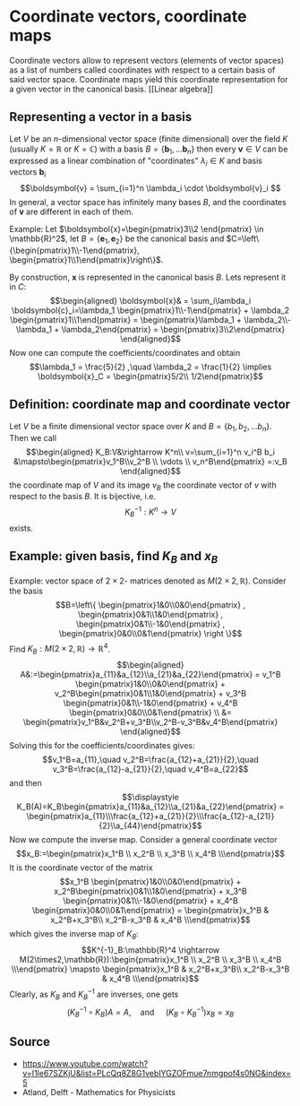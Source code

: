 # Coordinate vectors, coordinate maps
Coordinate vectors allow to represent vectors (elements of vector spaces) as a list of numbers called coordinates with respect to a certain basis of said vector space.
Coordinate maps yield this coordinate representation for a given vector in the canonical basis.
[[Linear algebra]]

## Representing a vector in a basis
Let $V$ be an $n$-dimensional vector space (finite dimensional) over the field $K$ (usually $K=\mathbb{R}$ or $K=\mathbb{C}$) with a basis $B=\{\boldsymbol{b}_1, ... \boldsymbol{b}_n\}$ then every $\boldsymbol{v} \in V$ can be expressed as a linear combination of "coordinates" $\lambda_i \in K$ and basis vectors $\boldsymbol{b}_i$ $$\boldsymbol{v} = \sum_{i=1}^n \lambda_i \cdot \boldsymbol{v}_i $$In general, a vector space has infinitely many bases $B$, and the coordinates of $\boldsymbol{v}$ are different in each of them. 

Example:
Let $\boldsymbol{x}=\begin{pmatrix}3\\2 \end{pmatrix} \in \mathbb{R}^2$, let $B = \{\boldsymbol{e}_1, \boldsymbol{e}_2\}$ be the canonical basis and $C=\left\{\begin{pmatrix}1\\-1\end{pmatrix}, \begin{pmatrix}1\\1\end{pmatrix}\right\}$.

By construction, $\boldsymbol{x}$ is represented in the canonical basis $B$. Lets represent it in $C$:
$$\begin{aligned}
    \boldsymbol{x}& = \sum_i\lambda_i \boldsymbol{c}_i=\lambda_1 \begin{pmatrix}1\\-1\end{pmatrix} + \lambda_2 \begin{pmatrix}1\\1\end{pmatrix} = \begin{pmatrix}\lambda_1 + \lambda_2\\-\lambda_1 + \lambda_2\end{pmatrix} = \begin{pmatrix}3\\2\end{pmatrix}
\end{aligned}$$
Now one can compute the coefficients/coordinates and obtain
$$\lambda_1 = \frac{5}{2} ,\quad \lambda_2 = \frac{1}{2} \implies \boldsymbol{x}_C = \begin{pmatrix}5/2\\ 1/2\end{pmatrix}$$


## Definition: coordinate map and coordinate vector
Let $V$ be a finite dimensional vector space over $K$ and $B=\{b_1, b_2, ... b_n\}$. Then we call
$$\begin{aligned}
K_B:V&\rightarrow K^n\\
v=\sum_{i=1}^n v_i^B b_i &\mapsto\begin{pmatrix}v_1^B\\v_2^B \\ \vdots \\ v_n^B\end{pmatrix} =:v_B
\end{aligned}$$
the coordinate map of $V$ and its image $v_B$ the coordinate vector of $v$ with respect to the basis $B$. It is bijective, i.e. 
$$K_B^{-1}:K^n\rightarrow V$$
exists.


## Example: given basis, find $K_B$ and $x_B$
Example: vector space of $2\times2$- matrices denoted as $M(2\times2,\mathbb{R})$. Consider the basis
$$B=\left\{ \begin{pmatrix}1&0\\0&0\end{pmatrix} , \begin{pmatrix}0&1\\1&0\end{pmatrix} , \begin{pmatrix}0&1\\-1&0\end{pmatrix} , \begin{pmatrix}0&0\\0&1\end{pmatrix} \right \}$$
Find $K_B:M(2\times2,\mathbb{R})\rightarrow \mathbb{R}^4$.
$$\begin{aligned}
A&:=\begin{pmatrix}a_{11}&a_{12}\\a_{21}&a_{22}\end{pmatrix} = v_1^B \begin{pmatrix}1&0\\0&0\end{pmatrix} + v_2^B\begin{pmatrix}0&1\\1&0\end{pmatrix} + v_3^B \begin{pmatrix}0&1\\-1&0\end{pmatrix} + v_4^B \begin{pmatrix}0&0\\0&1\end{pmatrix} \\
&= \begin{pmatrix}v_1^B&v_2^B+v_3^B\\v_2^B-v_3^B&v_4^B\end{pmatrix}
\end{aligned}$$
Solving this for the coefficients/coordinates gives:
$$v_1^B=a_{11},\quad v_2^B=\frac{a_{12}+a_{21}}{2},\quad v_3^B=\frac{a_{12}-a_{21}}{2},\quad v_4^B=a_{22}$$
and then
$$\displaystyle K_B(A)=K_B\begin{pmatrix}a_{11}&a_{12}\\a_{21}&a_{22}\end{pmatrix} = \begin{pmatrix}a_{11}\\\frac{a_{12}+a_{21}}{2}\\\frac{a_{12}-a_{21}}{2}\\a_{44}\end{pmatrix}$$
Now we compute the inverse map. Consider a general coordinate vector 
$$x_B:=\begin{pmatrix}x_1^B \\ x_2^B \\ x_3^B \\ x_4^B \\\end{pmatrix}$$
It is the coordinate vector of the matrix
$$x_1^B \begin{pmatrix}1&0\\0&0\end{pmatrix} + x_2^B\begin{pmatrix}0&1\\1&0\end{pmatrix} + x_3^B \begin{pmatrix}0&1\\-1&0\end{pmatrix} + x_4^B \begin{pmatrix}0&0\\0&1\end{pmatrix} = \begin{pmatrix}x_1^B & x_2^B+x_3^B\\ x_2^B-x_3^B & x_4^B  \\\end{pmatrix}$$
which gives the inverse map of $K_B$:
$$K^{-1}_B:\mathbb{R}^4 \rightarrow M(2\times2,\mathbb{R}):\begin{pmatrix}x_1^B \\ x_2^B \\ x_3^B \\ x_4^B \\\end{pmatrix} \mapsto \begin{pmatrix}x_1^B & x_2^B+x_3^B\\ x_2^B-x_3^B & x_4^B  \\\end{pmatrix}$$
Clearly, as $K_B$ and $K_B^{-1}$ are inverses, one gets
$$(K_B^{-1}\circ K_B)A=A, \quad \text{and }\quad (K_B\circ K_B^{-1})x_B = x_B$$


## Source
- https://www.youtube.com/watch?v=I1le67SZKjU&list=PLcQq8Z8G1vebIYGZOFmue7nmgpof4s0NG&index=5
- Atland, Delft - Mathematics for Physicists
